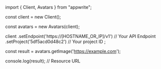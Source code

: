 import { Client, Avatars } from "appwrite";

const client = new Client();

const avatars = new Avatars(client);

client
    .setEndpoint('https://[HOSTNAME_OR_IP]/v1') // Your API Endpoint
    .setProject('5df5acd0d48c2') // Your project ID
;

const result = avatars.getImage('https://example.com');

console.log(result); // Resource URL